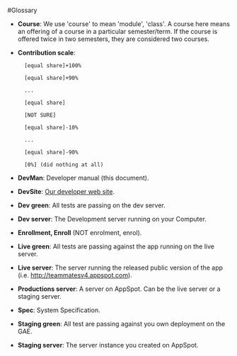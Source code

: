 #Glossary

+ **Course**: We use 'course' to mean 'module', 'class'. A course here means an offering of a course in a particular semester/term. If the course is offered twice in two semesters, they are considered two courses.
+ **Contribution scale**:

        [equal share]+100%
        
        [equal share]+90%
        
        ...
        
        [equal share]
        
        [NOT SURE]
        
        [equal share]-10%
        
        ...
        
        [equal share]-90%
        
        [0%] (did nothing at all)
+ **DevMan**: Developer manual (this document).
+ **DevSite**: [Our developer web site](https://github.com/TEAMMATES/teammates).
+ **Dev green**: All tests are passing on the dev server.
+ **Dev server**: The Development server running on your Computer.
+ **Enrollment, Enroll** (NOT enrolment, enrol).
+ **Live green**: All tests are passing against the app running on the live server.
+ **Live server**: The server running the released public version of the app (i.e. http://teammatesv4.appspot.com).
+ **Productions server**: A server on AppSpot. Can be the live server or a staging server.
+ **Spec**: System Specification.
+ **Staging green**: All test are passing against you own deployment on the GAE.
+ **Staging server**: The server instance you created on AppSpot.
